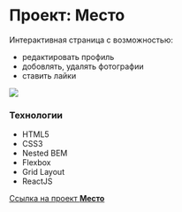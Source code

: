 # Проект: Место

Интерактивная страница с возможностью:
 * редактировать профиль
 * добовлять, удалять фотографии
 * ставить лайки

<img src="https://user-images.githubusercontent.com/101800268/171993443-1f168908-5e86-4367-96cd-769d9e118dcb.jpg">

### Технологии
* HTML5
* CSS3
* Nested BEM
* Flexbox
* Grid Layout
* ReactJS

[Ссылка на проект **Место**](https://dmitry-user.github.io/mesto-react/)